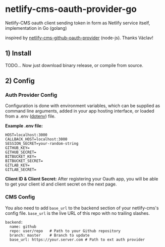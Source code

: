 # netlify-cms-oauth-provider-go
Netlify-CMS oauth client sending token in form as Netlify service itself, implementation in Go (golang) 

inspired by [netlify-cms-github-oauth-provider](https://github.com/vencax/netlify-cms-github-oauth-provider) (node-js). Thanks Václav!


## 1) Install

TODO... Now just download binary release, or compile from source. 

## 2) Config

### Auth Provider Config

Configuration is done with environment variables, which can be supplied as command line arguments, added in your app  hosting interface, or loaded from a .env ([dotenv](https://github.com/motdotla/dotenv)) file.

**Example .env file:**

```
HOST=localhost:3000
CALLBACK_HOST=localhost:3000
SESSION_SECRET=your-random-string
GITHUB_KEY=
GITHUB_SECRET=
BITBUCKET_KEY=
BITBUCKET_SECRET=
GITLAB_KEY=
GITLAB_SECRET=
```

**Client ID & Client Secret:**
After registering your Oauth app, you will be able to get your client id and client secret on the next page.

### CMS Config
You also need to add `base_url` to the backend section of your netlify-cms's config file. `base_url` is the live URL of this repo with no trailing slashes.

```
backend:
  name: github
  repo: user/repo   # Path to your Github repository
  branch: master    # Branch to update
  base_url: https://your.server.com # Path to ext auth provider
```
